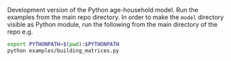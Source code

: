Development version of the Python age-household model. Run the examples from
the main repo directory. In order to make the `model` directory visible as
Python module, run the following from the main directory of the repo e.g.

```bash
export PYTHONPATH=$(pwd):$PYTHONPATH
python examples/building_matrices.py
```
